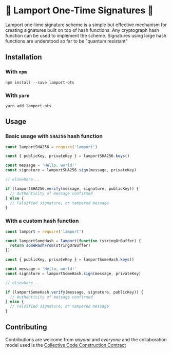 # 🔏 Lamport One-Time Signatures 🔏

Lamport one-time signature scheme is a simple but effective mechanism for creating signatures built on top of hash functions.
Any cryptograph hash function can be used to implement the scheme.
Signatures using large hash functions are understood so far to be "quantum resistant"

## Installation

### With `npm`

```shell
npm install --save lamport-ots
```

### With `yarn`

```shell
yarn add lamport-ots
```

## Usage

### Basic usage with `SHA256` hash function

```javascript
const lamportSHA256 = require('lamport')

const { publicKey, privateKey } = lamportSHA256.keys()

const message = 'Hello, world!'
const signature = lamportSHA256.sign(message, privateKey)

// elsewhere...

if (lamportSHA256.verify(message, signature, publicKey)) {
  // Authenticity of message confirmed
} else {
  // Falsified signature, or tampered message
}
```

### With a custom hash function

```javascript
const lamport = require('lamport')

const lamportSomeHash = lamport(function (stringOrBuffer) {
  return someHashFrom(stringOrBuffer)
})

const { publicKey, privateKey } = lamportSomeHash.keys()

const message = 'Hello, world!'
const signature = lamportSomeHash.sign(message, privateKey)

// elsewhere...

if (lamportSomeHash.verify(message, signature, publicKey)) {
  // Authenticity of message confirmed
} else {
  // Falsified signature, or tampered message
}
```

## Contributing

Contributions are welcome from *anyone* and _everyone_ and the collaboration model used is the [Collective Code Construction Contract](https://rfc.zeromq.org/spec:42/C4/)
